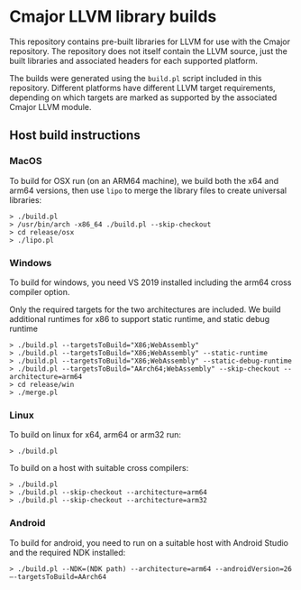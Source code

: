 # Cmajor LLVM library builds

This repository contains pre-built libraries for LLVM for use with the Cmajor repository. The repository does not itself contain the LLVM source, just the built libraries and associated headers for each supported platform.

The builds were generated using the `build.pl` script included in this repository. Different platforms have different LLVM target requirements, depending on which targets are marked as supported by the associated Cmajor LLVM module.

## Host build instructions

### MacOS

To build for OSX run (on an ARM64 machine), we build both the x64 and arm64 versions, then use `lipo` to merge the library files to create universal libraries:

```
> ./build.pl
> /usr/bin/arch -x86_64 ./build.pl --skip-checkout
> cd release/osx
> ./lipo.pl
```

### Windows

To build for windows, you need VS 2019 installed including the arm64 cross compiler option.

Only the required targets for the two architectures are included. We build additional runtimes for x86 to support static runtime, and static debug runtime

```
> ./build.pl --targetsToBuild="X86;WebAssembly"
> ./build.pl --targetsToBuild="X86;WebAssembly" --static-runtime
> ./build.pl --targetsToBuild="X86;WebAssembly" --static-debug-runtime
> ./build.pl --targetsToBuild="AArch64;WebAssembly" --skip-checkout --architecture=arm64
> cd release/win
> ./merge.pl
```

### Linux

To build on linux for x64, arm64 or arm32 run:

```
> ./build.pl
```

To build on a host with suitable cross compilers:

```
> ./build.pl
> ./build.pl --skip-checkout --architecture=arm64
> ./build.pl --skip-checkout --architecture=arm32
```

### Android

To build for android, you need to run on a suitable host with Android Studio and the required NDK installed:

```
> ./build.pl --NDK=(NDK path) --architecture=arm64 --androidVersion=26 —-targetsToBuild=AArch64
```